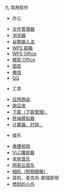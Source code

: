 九.常用软件
* 办公
 - [文件管理器](./soft/%E6%96%87%E4%BB%B6%E7%AE%A1%E7%90%86%E5%99%A8.md)
 - [浏览器](./soft/%E6%B5%8F%E8%A7%88%E5%99%A8.md)
 - [谷歌输入法](./soft/%E8%B0%B7%E6%AD%8C%E8%BE%93%E5%85%A5%E6%B3%95_%E4%BD%BF%E7%94%A8%E6%89%8B%E5%86%8C.md)
 - [WPS 邮箱](./soft/WPS%20%E9%82%AE%E7%AE%B1.md)
 - [WPS Office](./soft/wps.md)
 - [微软 Office](./Office/%E5%BE%AE%E8%BD%AF%20Office.md)
 - [图库](./soft/%E5%9B%BE%E5%BA%93_%E4%BD%BF%E7%94%A8%E6%89%8B%E5%86%8C.md)
 - [微信](./soft/%E5%BE%AE%E4%BF%A1.md)
 - [QQ](./soft/QQ.md)

* 工具
 - [应用商店](./soft/AppStore%E4%BD%BF%E7%94%A8%E8%AF%B4%E6%98%8E.md)
 - [豌豆夹](./soft/%E8%B1%8C%E8%B1%86%E5%A4%B9_%E4%BD%BF%E7%94%A8%E6%89%8B%E5%86%8C.md)
 - [下载（下载管理）](./soft/%E4%B8%8B%E8%BD%BD.md)
 - [终端模拟器](./soft/OtoTernminal%E4%BD%BF%E7%94%A8%E6%89%8B%E5%86%8C.md)
 - [计算器、时钟...](./soft/%E8%AE%A1%E7%AE%97%E5%99%A8%E3%80%81%E6%97%A5%E5%8E%86%E3%80%81%E6%97%B6%E9%92%9F_%E4%BD%BF%E7%94%A8%E6%96%B9%E5%BC%8F.md)

* 娱乐
 - [泰捷视频](https://github.com/openthos/userguide-analysis/blob/master/soft/%E6%B3%B0%E6%8D%B7%E8%A7%86%E9%A2%91_%E4%BD%BF%E7%94%A8%E6%89%8B%E5%86%8C.md)
 - [VLC播放器](https://github.com/openthos/userguide-analysis/blob/master/soft/VLC_%E4%BD%BF%E7%94%A8%E6%89%8B%E5%86%8C.md)
 - [本地音乐](https://github.com/openthos/userguide-analysis/blob/master/soft/%E9%9F%B3%E4%B9%90_%E4%BD%BF%E7%94%A8%E6%89%8B%E5%86%8C.md)
 - [网易云音乐](https://github.com/openthos/userguide-analysis/blob/master/soft/%E7%BD%91%E6%98%93%E4%BA%91%E9%9F%B3%E4%B9%90_%E4%BD%BF%E7%94%A8%E6%89%8B%E5%86%8C.md)  
 - [相机（照相摄像）](https://github.com/openthos/userguide-analysis/blob/master/soft/%E7%9B%B8%E6%9C%BA.md)
 - 耳机、麦克风-即插即用
 - [愤怒的小鸟](https://github.com/openthos/userguide-analysis/blob/master/soft/%E6%84%A4%E6%80%92%E7%9A%84%E5%B0%8F%E9%B8%9F_%E4%BD%BF%E7%94%A8%E6%89%8B%E5%86%8C.md)
